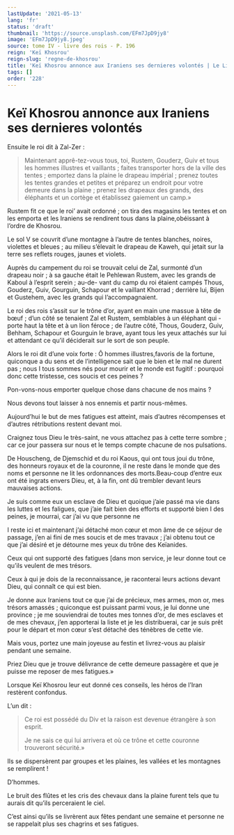 ```yaml
---
lastUpdate: '2021-05-13'
lang: 'fr'
status: 'draft'
thumbnail: 'https://source.unsplash.com/EFm7JpD9jy8'
image: 'EFm7JpD9jy8.jpeg'
source: tome IV - livre des rois - P. 196
reign: 'Keï Khosrou'
reign-slug: 'regne-de-khosrou'
title: 'Keï Khosrou annonce aux Iraniens ses dernieres volontés | Le Livre des Rois | Shâhnâmeh'
tags: []
order: '228'
---
```


# Keï Khosrou annonce aux Iraniens ses dernieres volontés

Ensuite le roi dit à Zal-Zer :

> Maintenant apprê-tez-vous tous, toi, Rustem, Gouderz, Guiv et tous les hommes illustres et vaillants ; faites transporter hors de la ville des tentes ; emportez dans la plaine le drapeau impérial ; prenez toutes les tentes grandes et petites et préparez un endroit pour votre demeure dans la plaine ; prenez les drapeaux des grands, des éléphants et un cortège et établissez gaiement un camp.»

Rustem fit ce que le roi’ avait ordonné ; on tira des magasins les tentes et on les emporta et les Iraniens se rendirent tous dans la plaine,obéissant à l’ordre de Khosrou.

Le sol V se couvrit d’une montagne à l’autre de tentes blanches, noires, violettes et bleues ; au milieu s’élevait le drapeau de Kaweh, qui jetait sur la terre ses reflets rouges, jaunes et violets.

Auprès du campement du roi se trouvait celui de Zal, surmonté d’un drapeau noir ; à sa gauche était le Pehlewan Rustem, avec les grands de Kaboul à l’esprit serein ; au-de-
vant du camp du roi étaient campés Thous, Gouderz, Guiv, Gourguin, Schapour et le vaillant Khorrad ; derrière lui, Bijen et Gustehem, avec les grands qui I’accompagnaient.

Le roi des rois s’assit sur le trône d’or, ayant en main une massue à tête de bœuf ; d’un côté se tenaient Zal et Rustem, semblables à un éléphant qui -porte haut la tête et à un lion féroce ; de l’autre côté, Thous, Gouderz, Guiv, Behham, Schapour et Gourguin le brave, ayant tous les yeux attachés sur lui et attendant ce qu’il déciderait sur le sort de son peuple.

Alors le roi dit d’une voix forte : Ô hommes illustres,favoris de la fortune, quiconque a du sens et de l’intelligence sait que le bien et le mal ne durent pas ; nous I tous sommes nés pour mourir et le monde est fugitif : pourquoi donc cette tristesse, ces soucis et ces peines ?

Pon-vons-nous emporter quelque chose dans chacune de nos mains ?

Nous devons tout laisser à nos ennemis et partir nous-mêmes.

Aujourd’hui le but de mes fatigues est atteint, mais d’autres récompenses et d’autres rétributions restent devant moi.

Craignez tous Dieu le très-saint, ne vous attachez pas à cette terre sombre ; car ce jour passera sur nous et le temps compte chacune de nos pulsations.

De Houscheng, de Djemschid et du roi Kaous, qui ont tous joui du trône, des honneurs royaux et de la couronne, il ne reste dans le monde que des noms et personne ne lit les ordonnances des morts.Beau-coup d’entre eux ont été ingrats envers Dieu, et, à la fin, ont dû trembler devant leurs mauvaises actions.

Je suis comme eux un esclave de Dieu et quoique j’aie passé ma vie dans les luttes et les faligues, que j’aie fait bien des efforts et supporté bien I des peines, je mourrai, car j’ai vu que personne ne

I reste ici et maintenant j’ai détaché mon cœur et mon âme de ce séjour de passage, j’en ai fini de mes soucis et de mes travaux ; j’ai obtenu tout ce que j’ai désiré et je détourne mes yeux du trône des Keïanides.

Ceux qui ont supporté des fatigues [dans mon service, je leur donne tout ce qu’ils veulent de mes trésors.

Ceux à qui je dois de la reconnaissance, je raconterai leurs actions devant Dieu, qui connaît ce qui est bien.

Je donne aux Iraniens tout ce que j’ai de précieux, mes armes, mon or, mes trésors amassés ; quiconque est puissant parmi vous, je lui donne une province ; je me souviendrai de toutes mes tonnes d’or, de mes esclaves et de mes chevaux, j’en apporterai la liste et je les distribuerai, car je suis prêt pour le départ et mon cœur s’est détaché des ténèbres de cette vie.

Mais vous, portez une main joyeuse au festin et livrez-vous au plaisir pendant une semaine.

Priez Dieu que je trouve délivrance de cette demeure passagère et que je puisse me reposer de mes fatigues.»

Lorsque Keï Khosrou leur eut donné ces conseils, les héros de l’Iran restèrent confondus.

L’un dit :

> Ce roi est possédé du Div et la raison est devenue étrangère à son esprit.
>
> Je ne sais ce qui lui arrivera et où ce trône et cette couronne trouveront sécurité.»

Ils se dispersèrent par groupes et les plaines, les vallées et les montagnes se remplirent !

D’hommes.

Le bruit des flûtes et les cris des chevaux dans la plaine furent tels que tu aurais dit qu’ils perceraient le ciel.

C’est ainsi qu’ils se livrèrent aux fêtes pendant une semaine et personne ne se rappelait plus ses chagrins et ses fatigues.
